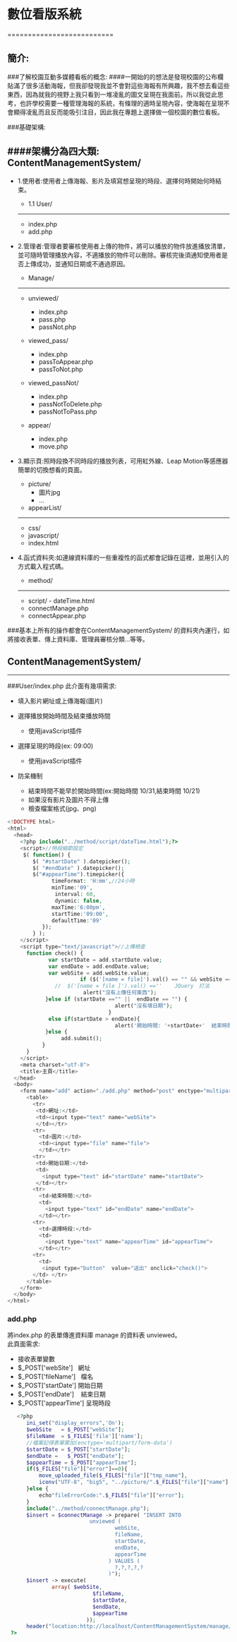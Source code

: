 # 數位看版系統
==========================
## 簡介:

###了解校園互動多媒體看板的概念:
####一開始的的想法是發現校園的公布欄貼滿了很多活動海報，但我卻發現我並不會對這些海報有所興趣，我不想去看這些東西，因為就我的視野上我只看到一堆凌亂的圖文呈現在我面前。所以我從此思考，也許學校需要一種管理海報的系統，有條理的適時呈現內容，使海報在呈現不會顯得凌亂而且反而能吸引注目，因此我在專題上選擇做一個校園的數位看板。

###基礎架構:

####架構分為四大類:
ContentManagementSystem/
----------------------------
- 1.使用者:使用者上傳海報、影片及填寫想呈現的時段、選擇何時開始何時結束。
  - 1.1 User/
  -----------
    - index.php
    - add.php

- 2.管理者:管理者要審核使用者上傳的物件，將可以播放的物件放進播放清單，並可隨時管理播放內容，不適播放的物件可以刪除。審核完後須通知使用者是否上傳成功，並通知日期或不通過原因。
  -	 Manage/
  ----------------
     -  unviewed/
     
        - index.php
        - pass.php
        - passNot.php
     -  viewed_pass/
        - index.php
        - passToAppear.php
        - passToNot.php
     -  viewed_passNot/
        - index.php
        - passNotToDelete.php
        - passNotToPass.php
     -  appear/
        - index.php
        - move.php

- 3.顯示頁:照時段換不同時段的播放列表，可用紅外線、Leap Motion等感應器簡單的切換想看的頁面。
  - picture/
    - 圖片jpg
    - ...
  - appearList/
  ---------------
    - css/
    - javascript/
    - index.html

- 4.函式資料夾:如連線資料庫的一些重複性的函式都會記錄在這裡，並用引入的方式載入程式碼。
  - method/
  --------------
    -  script/
      - dateTime.html
    - connectManage.php
    - connectAppear.php
    
###基本上所有的操作都會在ContentManagementSystem/ 的資料夾內運行，如將接收表單、傳上資料庫、管理員審核分類...等等。

## ContentManagementSystem/
-----------------------------------------------
###User/index.php
 此介面有幾項需求:
 
 - 填入影片網址或上傳海報(圖片)
 
 - 選擇播放開始時間及結束播放時間
   * 使用javaScript插件  
 - 選擇呈現的時段(ex: 09:00)
   * 使用javaScript插件
 - 防呆機制
    - 結束時間不能早於開始時間(ex:開始時間 10/31,結束時間 10/21)
    - 如果沒有影片及圖片不得上傳
    - 檢查檔案格式(jpg、png)
```php
<!DOCTYPE html>
<html>
  <head>
    <?php include("../method/script/dateTime.html");?>
    <script>//時段細節設定
     $( function() {
        $( "#startDate" ).datepicker();
        $( "#endDate" ).datepicker();
        $("#appearTime").timepicker({
              timeFormat: 'H:mm',//24小時
              minTime:'09',
               interval: 60,
               dynamic: false,
              maxTime:'6:00pm',
              startTime:'09:00',
              defaultTime:'09'
           });
        } );
    </script>
    <script type="text/javascript">//上傳檢查
      function check() {
             var startDate = add.startDate.value;
             var endDate = add.endDate.value;
             var webSite = add.webSite.value;
                       if ($('[name = file]').val() == "" && webSite == "" ) {
               //  $('[name = file ]').val() ==''    JQuery　打法
                        alert("沒有上傳任何東西");
            }else if (startDate =="" ||  endDate == "") {
                                  alert("沒有填日期");
                                }
             else if(startDate > endDate){
                                  alert('開始時間: '+startDate+'  結束時間:'+endDate+' 時間錯誤');
            }else {
                 add.submit();
           }
      }
    </script>
    <meta charset="utf-8">
    <title>主頁</title>
  </head>
  <body>
    <form name="add" action="./add.php" method="post" enctype="multipart/form-data">
      <table>
        <tr>
         <td>網址:</td>
         <td><input type="text" name="webSite">
         </td></tr>
        <tr>
          <td>圖片:</td>
          <td><input type="file" name="file">
          </td></tr>
        <tr>
         <td>開始日期:</td>
         <td>
           <input type="text" id="startDate" name="startDate">
         </td></tr>
        <tr>
          <td>結束時間:</td>
          <td>
            <input type="text" id="endDate" name="endDate">
          </td></tr>
        <tr>
          <td>選擇時段:</td>
          <td>
            <input type="text" name="appearTime" id="appearTime">
          </td></tr>
        <tr>
          <td>
           <input type="button"  value="送出" onclick="check()">
        </td> </tr>
      </table>
    </form>
  </body>
</html>
```

### add.php
  將index.php 的表單傳進資料庫 manage 的資料表 unviewed。  
  此頁面需求:
  
 - 接收表單變數
  - $_POST['webSite']    網址
  - $_POST['fileName']   檔名
  - $_POST['startDate']  開始日期  
  - $_POST['endDate']    結束日期  
  - $_POST['appearTime'] 呈現時段
  
  
```php
   <?php
      ini_set("display_errors",'On');
      $webSite   = $_POST["webSite"];
      $fileName  = $_FILES['file']['name'];
      //檔案記得表單需加(enctype='multipart/form-data')
      $startDate = $_POST["startDate"];
      $endDate =   $_POST["endDate"];
      $appearTime = $_POST["appearTime"];
      if($_FILES["file"]["error"]==0){
          move_uploaded_file($_FILES["file"]["tmp_name"],
          iconv("UTF-8", "big5", "../picture/".$_FILES["file"]["name"] ));//防止中文檔名亂碼
      }else {
          echo"fileErrorCode:".$_FILES["file"]["error"];
      }
      include("../method/connectManage.php");
      $insert = $connectManage -> prepare( "INSERT INTO
                          unviewed (
                                  webSite,
                                  fileName,
                                  startDate,
                                  endDate,
                                  appearTime
                                ) VALUES (
                                  ?,?,?,?,?
                                )");
      $insert -> execute(
              array( $webSite,
                           $fileName,
                           $startDate,
                           $endDate,
                           $appearTime
                         ));
      header("location:http://localhost/ContentManagementSystem/manage/unviewed/index.php");
 ?>
```

